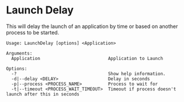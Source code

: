 # Launch Delay

This will delay the launch of an application by time or based on another process to be started.

```
Usage: LaunchDelay [options] <Application>

Arguments:
  Application                          Application to Launch

Options:
  -?                                   Show help information.  
  -d|--delay <DELAY>                   Delay in seconds  
  -p|--process <PROCESS_NAME>          Process to wait for  
  -t|--timeout <PROCESS_WAIT_TIMEOUT>  Timeout if process doesn't launch after this in seconds
  ```
